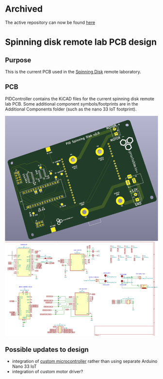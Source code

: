 # Archived

The active repository can now be found [here](https://github.com/practable/spinner-amax/)

# Spinning disk remote lab PCB design

## Purpose

This is the current PCB used in the [Spinning Disk](https://github.com/practable/spinner-amax) remote laboratory.

## PCB

PIDController contains the KiCAD files for the current spinning disk remote lab PCB. Some additional component symbols/footprints are in the Additional Components folder (such as the nano 33 IoT footprint). 

![pcb](images/pcb.png)
![schematic](images/schematic.png)


## Possible updates to design

- integration of [custom microcontroller](https://github.com/timdrysdale/atmega-demo) rather than using separate Arduino Nano 33 IoT
- integration of custom motor driver?


